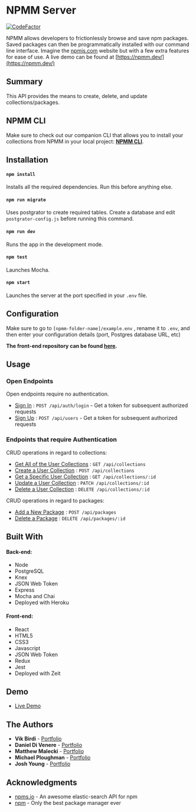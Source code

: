 # NPMM Server

[![CodeFactor](https://www.codefactor.io/repository/github/dannydi12/npmm-server/badge)](https://www.codefactor.io/repository/github/dannydi12/npmm-server)

NPMM allows developers to frictionlessly browse and save npm packages. Saved packages can then be programmatically installed with our command line interface. Imagine the [npmjs.com](https://npmjs.com) website but with a few extra features for ease of use. A live demo can be found at [https://npmm.dev/](https://npmm.dev/)

## Summary

This API provides the means to create, delete, and update collections/packages.

## NPMM CLI

Make sure to check out our companion CLI that allows you to install your collections from NPMM in your local project: **[NPMM CLI](https://github.com/maleckim/npmm-cli)**.

## Installation

#### `npm install`

Installs all the required dependencies. Run this before anything else.

#### `npm run migrate`

Uses postgrator to create required tables. Create a database and edit `postgrator-config.js` before running this command.

#### `npm run dev`

Runs the app in the development mode.

#### `npm test`

Launches Mocha.

#### `npm start`

Launches the server at the port specified in your `.env` file.

## Configuration

Make sure to go to `[npmm-folder-name]/example.env` , rename it to `.env`, and then enter your configuration details (port, Postgres database URL, etc)

**The front-end repository can be found [here](https://github.com/dannydi12/npmm-client).**

## Usage

### Open Endpoints

Open endpoints require no authentication.

- [Sign In](docs/token.md) : `POST /api/auth/login` - Get a token for subsequent authorized requests
- [Sign Up](docs/users/post.md) : `POST /api/users` - Get a token for subsequent authorized requests

### Endpoints that require Authentication

CRUD operations in regard to collections:

- [Get All of the User Collections](docs/collections/get.md) : `GET /api/collections`
- [Create a User Collection](docs/collections/post.md) : `POST /api/collections`
- [Get a Specific User Collection](docs/collections/id/get.md) : `GET /api/collections/:id`
- [Update a User Collection](docs/collections/id/patch.md) : `PATCH /api/collections/:id`
- [Delete a User Collection](docs/collections/id/delete.md) : `DELETE /api/collections/:id`

CRUD operations in regard to packages:

- [Add a New Package](docs/packages/post.md) : `POST /api/packages`
- [Delete a Package](docs/packages/id/delete.md) : `DELETE /api/packages/:id`

## Built With

#### Back-end:

- Node
- PostgreSQL
- Knex
- JSON Web Token
- Express
- Mocha and Chai
- Deployed with Heroku

#### Front-end:

- React
- HTML5
- CSS3
- Javascript
- JSON Web Token
- Redux
- Jest
- Deployed with Zeit

## Demo

- [Live Demo](https://npmm.dev/)

## The Authors

- **Vik Birdi** - [Portfolio](https://vikbirdi.com)
- **Daniel Di Venere** - [Portfolio](https://imdan.io/)
- **Matthew Malecki** - [Portfolio](https://portfolio.maleckim.now.sh/)
- **Michael Ploughman** - [Portfolio](https://MichaelHPloughman.com)
- **Josh Young** - [Portfolio](https://joshyoung.net)

## Acknowledgments

- [npms.io](https://npms.io) - An awesome elastic-search API for npm
- [npm](https://npmjs.com) - Only the best package manager ever
